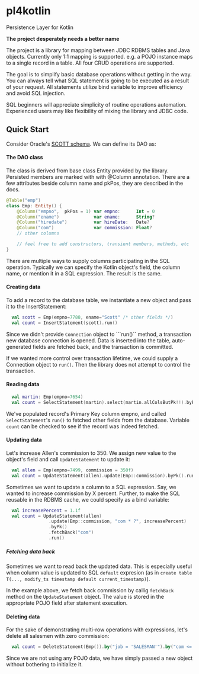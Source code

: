 # pl4kotlin
Persistence Layer for Kotlin

**The project desperately needs a better name**

The project is a library for mapping between JDBC RDBMS tables and Java
objects. Currently only 1:1 mapping is supported. e.g. a POJO instance
maps to a single record in a table. All four CRUD operations are
supported.

The goal is to simplify basic database operations without getting in
the way. You can always tell what SQL statement is going to be executed
as a result of your request. All statements utilize bind variable to
improve efficiency and avoid SQL injection.

SQL beginners will appreciate simplicity of routine operations
automation. Experienced users may like flexibility of mixing the
library and JDBC code.


## Quick Start

Consider Oracle's [SCOTT schema](http://www.orafaq.com/wiki/SCOTT#Original_SCOTT.27s_tables_since_Oracle_4).
We can define its DAO as:

#### The DAO class
The class is derived from base class Entity provided by the library.
Persisted members are marked with with @Column annotation. There are a
few attributes beside column name and pkPos, they are described in the
docs.

```Kotlin
@Table("emp")
class Emp: Entity() {
    @Column("empno",  pkPos = 1) var empno:      Int = 0
    @Column("ename")             var ename:      String?
    @Column("hiredate")          var hireDate:   Date?
    @Column("com")               var commission: Float?
    // other columns

    // feel free to add constructors, transient members, methods, etc
}

```


There are multiple ways to supply columns participating in the SQL
operation. Typically we can specify the Kotlin object's field, the
column name, or mention it in a SQL expression. The result is the same.


#### Creating data
To add a record to the database table, we instantiate a new object and
pass it to the InsertStatement:

```Kotlin
  val scott = Emp(empno=7788, ename="Scott" /* other fields */)
  val count = InsertStatement(scott).run()
```

Since we didn't provide ```Connection``` object to ```run()`` method, a
transaction new database connection is opened. Data is inserted into the
table, auto-generated fields are fetched back, and the transaction is
committed.

If we wanted more control over transaction lifetime, we could supply a
Connection object to ```run()```. Then the library does not attempt to
control the transaction.


#### Reading data
```Kotlin
  val martin: Emp(empno=7654)
  val count = SelectStatement(martin).select(martin.allColsButPk!!).byPk().run()
```

We've populated record's Primary Key column empno, and called
```SelectStatement```'s ```run()``` to fetched other fields from the
database. Variable ```count``` can be checked to see if the record was
indeed fetched.


#### Updating data
Let's increase Allen's commission to 350. We assign new value to the
object's field and call ```UpdateStatement``` to update it:
```Kotlin
  val allen = Emp(empno=7499, commission = 350f)
  val count = UpdateStatement(allen).update(Emp::commission).byPk().run()
```

Sometimes we want to update a column to a SQL expression. Say, we wanted
to increase commission by X percent. Further, to make the SQL reusable
in the RDBMS cache, we could specify as a bind variable:

```Kotlin
  val increasePercent = 1.1f
  val count = UpdateStatement(allen)
                .update(Emp::commission, "com * ?", increasePercent)
                .byPk()
                .fetchBack("com")
                .run()
```

##### Fetching data back
Sometimes we want to read back the updated data. This is especially
useful when column value is updated to SQL ```default``` expresion (as in
```create table T(..., modify_ts timestamp default current_timestamp)```).

In the example above, we fetch back commission by callig ```fetchBack```
method on the ```UpdateStatement``` object. The value is stored in the
appropriate POJO field after statement execution.


#### Deleting data
For the sake of demonstrating multi-row operations with expressions,
let's delete all salesmen with zero commission:

```Kotlin
  val count = DeleteStatement(Emp()).by("job = 'SALESMAN'").by("com <= 0").run()
```

Since we are not using any POJO data, we have simply passed a new object
without bothering to initialize it.
